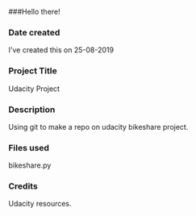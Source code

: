 ###Hello there! 

### Date created
I've created this on 25-08-2019

### Project Title
Udacity Project

### Description
Using git to make a repo on udacity bikeshare project.

### Files used
bikeshare.py

### Credits
Udacity resources.



